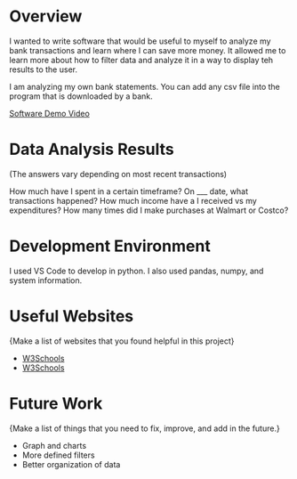 # Overview

I wanted to write software that would be useful to myself to analyze my bank transactions and learn where I can save more money. It allowed me to learn more about how to filter data and analyze it in a way to display teh results to the user.

I am analyzing my own bank statements. You can add any csv file into the program that is downloaded by a bank.

[Software Demo Video](https://youtu.be/WxHmXj4TdoI)

# Data Analysis Results

(The answers vary depending on most recent transactions)

How much have I spent in a certain timeframe?
On ___ date, what transactions happened?
How much income have a I received vs my expenditures?
How many times did I make purchases at Walmart or Costco?

# Development Environment

I used VS Code to develop in python. I also used pandas, numpy, and system information.

# Useful Websites

{Make a list of websites that you found helpful in this project}
* [W3Schools](https://www.w3schools.com/python/pandas/default.asp)
* [W3Schools](https://www.w3schools.com/python/numpy/numpy_intro.asp)

# Future Work

{Make a list of things that you need to fix, improve, and add in the future.}
* Graph and charts
* More defined filters
* Better organization of data

